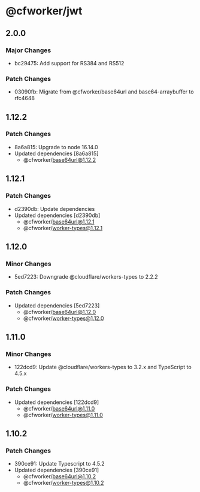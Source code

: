 # @cfworker/jwt

## 2.0.0

### Major Changes

- bc29475: Add support for RS384 and RS512

### Patch Changes

- 03090fb: Migrate from @cfworker/base64url and base64-arraybuffer to rfc4648

## 1.12.2

### Patch Changes

- 8a6a815: Upgrade to node 16.14.0
- Updated dependencies [8a6a815]
  - @cfworker/base64url@1.12.2

## 1.12.1

### Patch Changes

- d2390db: Update dependencies
- Updated dependencies [d2390db]
  - @cfworker/base64url@1.12.1
  - @cfworker/worker-types@1.12.1

## 1.12.0

### Minor Changes

- 5ed7223: Downgrade @cloudflare/workers-types to 2.2.2

### Patch Changes

- Updated dependencies [5ed7223]
  - @cfworker/base64url@1.12.0
  - @cfworker/worker-types@1.12.0

## 1.11.0

### Minor Changes

- 122dcd9: Update @cloudflare/workers-types to 3.2.x and TypeScript to 4.5.x

### Patch Changes

- Updated dependencies [122dcd9]
  - @cfworker/base64url@1.11.0
  - @cfworker/worker-types@1.11.0

## 1.10.2

### Patch Changes

- 390ce91: Update Typescript to 4.5.2
- Updated dependencies [390ce91]
  - @cfworker/base64url@1.10.2
  - @cfworker/worker-types@1.10.2
